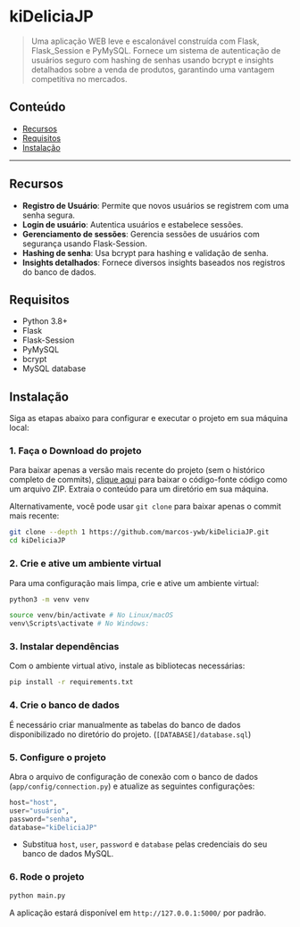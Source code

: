 # kiDeliciaJP

> Uma aplicação WEB leve e escalonável construída com Flask, Flask_Session e PyMySQL. Fornece um sistema de autenticação de usuários seguro com hashing de senhas usando bcrypt e insights detalhados sobre a venda de produtos, garantindo uma vantagem competitiva no mercados.

## Conteúdo
- [Recursos](#recursos)
- [Requisitos](#requisitos)
- [Instalação](#instalação)

---
## Recursos
- **Registro de Usuário**: Permite que novos usuários se registrem com uma senha segura.
- **Login de usuário**: Autentica usuários e estabelece sessões.
- **Gerenciamento de sessões**: Gerencia sessões de usuários com segurança usando Flask-Session.
- **Hashing de senha**: Usa bcrypt para hashing e validação de senha.
- **Insights detalhados**: Fornece diversos insights baseados nos registros do banco de dados.

## Requisitos
- Python 3.8+
- Flask
- Flask-Session
- PyMySQL
- bcrypt
- MySQL database

## Instalação

Siga as etapas abaixo para configurar e executar o projeto em sua máquina local:

### 1. Faça o Download do projeto

Para baixar apenas a versão mais recente do projeto (sem o histórico completo de commits), [clique aqui](https://github.com/marcos-ywb/kiDeliciaJP/archive/refs/heads/main.zip) para baixar o código-fonte código como um arquivo ZIP. Extraia o conteúdo para um diretório em sua máquina.

Alternativamente, você pode usar `git clone` para baixar apenas o commit mais recente:

```bash
git clone --depth 1 https://github.com/marcos-ywb/kiDeliciaJP.git
cd kiDeliciaJP
```

### 2. Crie e ative um ambiente virtual

Para uma configuração mais limpa, crie e ative um ambiente virtual:
```bash
python3 -m venv venv

source venv/bin/activate # No Linux/macOS
venv\Scripts\activate # No Windows: 
```

### 3. Instalar dependências

Com o ambiente virtual ativo, instale as bibliotecas necessárias:

```bash
pip install -r requirements.txt
```

### 4. Crie o banco de dados

É necessário criar manualmente as tabelas do banco de dados disponibilizado no diretório do projeto. (`[DATABASE]/database.sql`)

### 5. Configure o projeto

Abra o arquivo de configuração de conexão com o banco de dados (`app/config/connection.py`) e atualize as seguintes configurações:

```python
host="host",
user="usuário",
password="senha",
database="kiDeliciaJP"
```
- Substitua `host`, `user`, `password` e `database` pelas credenciais do seu banco de dados MySQL.

### 6. Rode o projeto
```bash
python main.py
```

A aplicação estará disponível em `http://127.0.0.1:5000/` por padrão.
